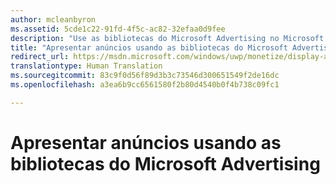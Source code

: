 ```yaml
---
author: mcleanbyron
ms.assetid: 5cde1c22-91fd-4f5c-ac82-32efaa0d9fee
description: "Use as bibliotecas do Microsoft Advertising no Microsoft Store Services SDK para mostrar anúncios em faixa e anúncios intersticiais em vídeo em seus aplicativos XAML ou JavaScript/HTML."
title: "Apresentar anúncios usando as bibliotecas do Microsoft Advertising"
redirect_url: https://msdn.microsoft.com/windows/uwp/monetize/display-ads-in-your-app
translationtype: Human Translation
ms.sourcegitcommit: 83c9f0d56f89d3b3c73546d300651549f2de16dc
ms.openlocfilehash: a3ea6b9cc6561580f2b80d4540b0f4b738c09fc1

---
```


# Apresentar anúncios usando as bibliotecas do Microsoft Advertising





 

 



<!--HONumber=Aug16_HO3-->


